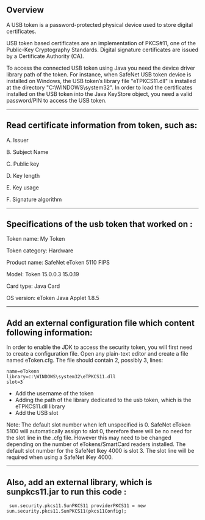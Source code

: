## Overview

A USB token is a password-protected physical device used to store digital certificates.

 USB token based certificates are an implementation of PKCS#11, one of the Public-Key Cryptography Standards. Digital signature certificates are issued by a Certificate Authority (CA).

To access the connected USB token using Java you need the device driver library path of the token. For instance, when SafeNet USB token device is installed on Windows, the USB token’s library file "eTPKCS11.dll" is installed at the directory "C:\WINDOWS\system32\". In order to load the certificates installed on the USB token into the Java KeyStore object, you need a valid password/PIN to access the USB token.

---
##	Read certificate information from token, such as:

A.	Issuer 

B.	Subject Name

C.	Public key

D.	Key length 

E.	Key usage

F.	Signature algorithm 

---
## Specifications of the usb token that worked on :

Token name: My Token

Token category: Hardware

Product name: SafeNet eToken 5110 FIPS

Model: Token 15.0.0.3 15.0.19

Card type: Java Card

OS version: eToken Java Applet 1.8.5

---
## Add an external configuration file which content following information:

In order to enable the JDK to access the security token, you will first need to create a configuration file. Open any plain-text editor and create a file named eToken.cfg. The file should contain 2, possibly 3, lines:
```
name=eTokenn 
library=c:\WINDOWS\system32\eTPKCS11.dll  
slot=3 
```

* Add the username of the token <br>
* Adding the path of the library dedicated to the usb token, which is the eTPKCS11.dll library <br>
* Add the USB slot


Note: The default slot number when left unspecified is 0. SafeNet eToken 5100 will automatically assign to slot 0, therefore there will be no need for the slot line in the .cfg file. However this may need to be changed depending on the number of eTokens/SmartCard readers installed. The default slot number for the SafeNet Ikey 4000 is slot 3. The slot line will be required when using a SafeNet iKey 4000.

---
## Also, add an external library, which is sunpkcs11.jar to run this code :
```
 sun.security.pkcs11.SunPKCS11 providerPKCS11 = new sun.security.pkcs11.SunPKCS11(pkcs11Config);
```
